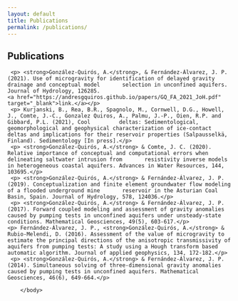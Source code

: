 ```yaml
---
layout: default
title: Publications
permalink: /publications/
---
```


<html>
	<body>
		
<h2> Publications </h2>
 
      
     <p> <strong>González-Quirós, A.</strong>, & Fernández-Álvarez, J. P. (2021). Use of microgravity for identification of delayed gravity drainage and conceptual model 		selection in unconfined aquifers. Journal of Hydrology, 126285.
    <a href="https://andresgquiros.github.io/papers/GQ_FA_2021_JoH.pdf" target="_blank">link.</a></p>	
     <p> Kurjanski, B., Rea, B.R., Spagnolo, M., Cornwell, D.G., Howell, J., Comte, J.-C., Gonzalez Quiros, A., Palmu, J.-P., Oien, R.P. and Gibbard, P.L. (2021), Cool 		deltas: Sedimentological, geomorphological and geophysical characterization of ice-contact deltas and implications for their reservoir properties (Salpausselkä, 		Finland). Sedimentology [In press].</p>
     <p> <strong>González-Quirós, A.</strong> & Comte, J. C. (2020). Relative importance of conceptual and computational errors when delineating saltwater intrusion from 		resistivity inverse models in heterogeneous coastal aquifers. Advances in Water Resources, 144, 103695.</p>		
     <p> <strong>González-Quirós, A.</strong> & Fernández-Álvarez, J. P. (2019). Conceptualization and finite element groundwater flow modeling of a flooded underground mine 		reservoir in the Asturian Coal Basin, Spain. Journal of Hydrology, 578, 124036.</p>		
     <p> <strong>González-Quirós, A.</strong> & Fernández-Álvarez, J. P. (2017). Forward coupled modeling and assessment of gravity anomalies caused by pumping tests in unconfined aquifers under unsteady-state conditions. Mathematical Geosciences, 49(5), 603-617.</p>
	<p> Fernández-Álvarez, J. P., <strong>González-Quirós, A.</strong> & Rubio-Melendi, D. (2016). Assessment of the value of microgravity to estimate the principal directions of the anisotropic transmissivity of aquifers from pumping tests: A study using a Hough transform based automatic algorithm. Journal of applied geophysics, 134, 172-182.</p> 
     <p> <strong>González-Quirós, A.</strong> & Fernández-Álvarez, J. P. (2014). Simultaneous solving of three-dimensional gravity anomalies caused by pumping tests in unconfined aquifers. Mathematical Geosciences, 46(6), 649-664.</p>
			
		</body>
		
</html>
